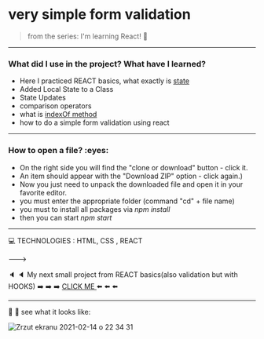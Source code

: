 
<h1> very simple form validation  </h1>


>from the series: I'm learning React! :muscle:

----



<h3>What did I use in the project? What have I learned?</h3>

* Here I practiced REACT basics, what exactly is [state](https://reactjs.org/docs/state-and-lifecycle.html)
* Added Local State to a Class
* State Updates 
* comparison operators
* what is [indexOf method](https://www.w3schools.com/jsref/jsref_indexof.asp)
* how to do a simple form validation using react
-----

<h3>How to open a file? :eyes: </h3>

* On the right side you will find the "clone or download" button - click it.
* An item should appear with the "Download ZIP" option - click again.)
* Now you just need to unpack the downloaded file and open it in your favorite editor.
* you must enter the appropriate folder (command "cd" + file name)
* you must to install all packages via *npm install*
* then you can start *npm start*



----

:computer: TECHNOLOGIES : HTML, CSS , REACT



———>


:speaker: :speaker: My next small project from REACT basics(also validation but with HOOKS)  :arrow_right: :arrow_right: :arrow_right: [CLICK ME ](https://github.com/martynakil/form-with-validation_REACT-hooks) :arrow_left: :arrow_left: :arrow_left:

----



:mag_right: :mag_right: see what it looks like:



![Zrzut ekranu 2021-02-14 o 22 34 31](https://user-images.githubusercontent.com/59742201/107889929-28d5dc80-6f16-11eb-9527-092ed4d53da9.png)








